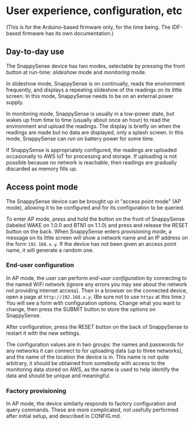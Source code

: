 # User experience, configuration, etc

(This is for the Arduino-based firmware only, for the time being.  The IDF-based firmware has its
own documentation.)

## Day-to-day use

The SnappySense device has two modes, selectable by pressing the front button at run-time:
_slideshow_ mode and _monitoring_ mode.

In slideshow mode, SnappySense is on continually, reads the environment frequently, and displays a
repeating slideshow of the readings on its little screen.  In this mode, SnappySense needs to be on
an external power supply.

In monitoring mode, SnappySense is usually in a low-power state, but wakes up from time to time
(usually about once an hour) to read the environment and upload the readings.  The display is
briefly on when the readings are made but no data are displayed, only a splash screen.  In this
mode, SnappySense can run on battery power for some time.

If SnappySense is appropriately configured, the readings are uploaded occasionally to AWS IoT for
processing and storage.  If uploading is not possible because no network is reachable, then readings
are gradually discarded as memory fills up.

## Access point mode

The SnappySense device can be brought up in "access point mode" (AP mode), allowing it to be
configured and for its configuration to be queried.

To enter AP mode, press and hold the button on the front of SnappySense (labeled WAKE on 1.0.0 and
BTN1 on 1.1.0) and press and release the RESET button on the back.  When SnappySense enters
provisioning mode, a message on its little screen will show a network name and an IP address on the
form `192.168.x.y`.  If the device has not been given an access point name, it will generate a
random one.

### End-user configuration

In AP mode, the user can perform _end-user configuration_ by connecting to the named WiFi network
(ignore any errors you may see about the network not providing internet access).  Then in a browser
on the connected device, open a page at `http://192.168.x.y`.  (Be sure not to use `https` at this
time.)  You will see a form with configuration options.  Change what you want to change, then press
the SUBMIT button to store the options on SnappySense.

After configuration, press the RESET button on the back of SnappySense to restart it with the new
settings.

The configuration values are in two groups: the names and passwords for any networks it can connect
to for uploading data (up to three networks), and the name of the location the device is in.  This
name is not quite arbitrary, it should be obtained from somebody with access to the monitoring data
stored on AWS, as the name is used to help identify the data and should be unique and meaningful.

### Factory provisioning

In AP mode, the device similarly responds to factory configuration and query commands.  These are
more complicated, not usefully performed after initial setup, and described in CONFIG.md.
